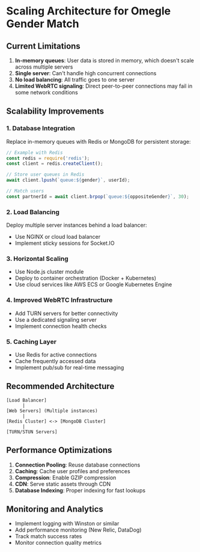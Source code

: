 # Scaling Architecture for Omegle Gender Match

## Current Limitations

1. **In-memory queues**: User data is stored in memory, which doesn't scale across multiple servers
2. **Single server**: Can't handle high concurrent connections
3. **No load balancing**: All traffic goes to one server
4. **Limited WebRTC signaling**: Direct peer-to-peer connections may fail in some network conditions

## Scalability Improvements

### 1. Database Integration
Replace in-memory queues with Redis or MongoDB for persistent storage:

```javascript
// Example with Redis
const redis = require('redis');
const client = redis.createClient();

// Store user queues in Redis
await client.lpush(`queue:${gender}`, userId);

// Match users
const partnerId = await client.brpop(`queue:${oppositeGender}`, 30);
```

### 2. Load Balancing
Deploy multiple server instances behind a load balancer:
- Use NGINX or cloud load balancer
- Implement sticky sessions for Socket.IO

### 3. Horizontal Scaling
- Use Node.js cluster module
- Deploy to container orchestration (Docker + Kubernetes)
- Use cloud services like AWS ECS or Google Kubernetes Engine

### 4. Improved WebRTC Infrastructure
- Add TURN servers for better connectivity
- Use a dedicated signaling server
- Implement connection health checks

### 5. Caching Layer
- Use Redis for active connections
- Cache frequently accessed data
- Implement pub/sub for real-time messaging

## Recommended Architecture

```
[Load Balancer]
      |
[Web Servers] (Multiple instances)
      |
[Redis Cluster] <-> [MongoDB Cluster]
      |
[TURN/STUN Servers]
```

## Performance Optimizations

1. **Connection Pooling**: Reuse database connections
2. **Caching**: Cache user profiles and preferences
3. **Compression**: Enable GZIP compression
4. **CDN**: Serve static assets through CDN
5. **Database Indexing**: Proper indexing for fast lookups

## Monitoring and Analytics

- Implement logging with Winston or similar
- Add performance monitoring (New Relic, DataDog)
- Track match success rates
- Monitor connection quality metrics